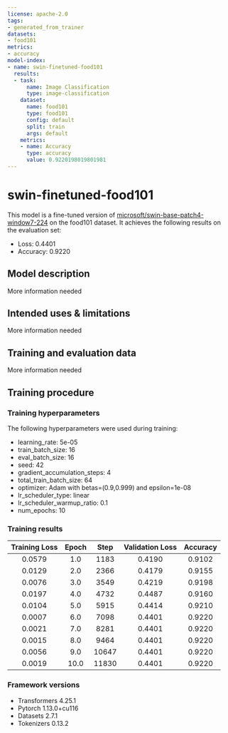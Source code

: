 ```yaml
---
license: apache-2.0
tags:
- generated_from_trainer
datasets:
- food101
metrics:
- accuracy
model-index:
- name: swin-finetuned-food101
  results:
  - task:
      name: Image Classification
      type: image-classification
    dataset:
      name: food101
      type: food101
      config: default
      split: train
      args: default
    metrics:
    - name: Accuracy
      type: accuracy
      value: 0.9220198019801981
---
```


<!-- This model card has been generated automatically according to the information the Trainer had access to. You
should probably proofread and complete it, then remove this comment. -->

# swin-finetuned-food101

This model is a fine-tuned version of [microsoft/swin-base-patch4-window7-224](https://huggingface.co/microsoft/swin-base-patch4-window7-224) on the food101 dataset.
It achieves the following results on the evaluation set:
- Loss: 0.4401
- Accuracy: 0.9220

## Model description

More information needed

## Intended uses & limitations

More information needed

## Training and evaluation data

More information needed

## Training procedure

### Training hyperparameters

The following hyperparameters were used during training:
- learning_rate: 5e-05
- train_batch_size: 16
- eval_batch_size: 16
- seed: 42
- gradient_accumulation_steps: 4
- total_train_batch_size: 64
- optimizer: Adam with betas=(0.9,0.999) and epsilon=1e-08
- lr_scheduler_type: linear
- lr_scheduler_warmup_ratio: 0.1
- num_epochs: 10

### Training results

| Training Loss | Epoch | Step  | Validation Loss | Accuracy |
|:-------------:|:-----:|:-----:|:---------------:|:--------:|
| 0.0579        | 1.0   | 1183  | 0.4190          | 0.9102   |
| 0.0129        | 2.0   | 2366  | 0.4179          | 0.9155   |
| 0.0076        | 3.0   | 3549  | 0.4219          | 0.9198   |
| 0.0197        | 4.0   | 4732  | 0.4487          | 0.9160   |
| 0.0104        | 5.0   | 5915  | 0.4414          | 0.9210   |
| 0.0007        | 6.0   | 7098  | 0.4401          | 0.9220   |
| 0.0021        | 7.0   | 8281  | 0.4401          | 0.9220   |
| 0.0015        | 8.0   | 9464  | 0.4401          | 0.9220   |
| 0.0056        | 9.0   | 10647 | 0.4401          | 0.9220   |
| 0.0019        | 10.0  | 11830 | 0.4401          | 0.9220   |


### Framework versions

- Transformers 4.25.1
- Pytorch 1.13.0+cu116
- Datasets 2.7.1
- Tokenizers 0.13.2
